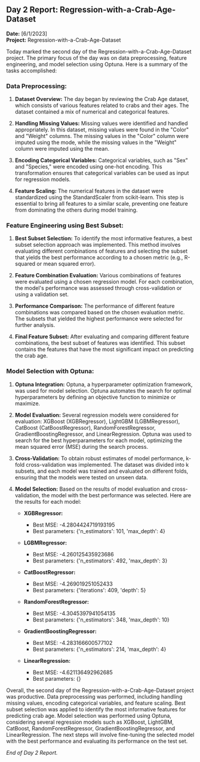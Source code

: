 ## Day 2 Report: Regression-with-a-Crab-Age-Dataset

**Date:** [6/1/2023]  
**Project:** Regression-with-a-Crab-Age-Dataset

Today marked the second day of the Regression-with-a-Crab-Age-Dataset project. The primary focus of the day was on data preprocessing, feature engineering, and model selection using Optuna. Here is a summary of the tasks accomplished:

### Data Preprocessing:

1.  **Dataset Overview:** The day began by reviewing the Crab Age dataset, which consists of various features related to crabs and their ages. The dataset contained a mix of numerical and categorical features.
    
2.  **Handling Missing Values:** Missing values were identified and handled appropriately. In this dataset, missing values were found in the "Color" and "Weight" columns. The missing values in the "Color" column were imputed using the mode, while the missing values in the "Weight" column were imputed using the mean.
    
3.  **Encoding Categorical Variables:** Categorical variables, such as "Sex" and "Species," were encoded using one-hot encoding. This transformation ensures that categorical variables can be used as input for regression models.
    
4.  **Feature Scaling:** The numerical features in the dataset were standardized using the StandardScaler from scikit-learn. This step is essential to bring all features to a similar scale, preventing one feature from dominating the others during model training.
    

### Feature Engineering using Best Subset:

1.  **Best Subset Selection:** To identify the most informative features, a best subset selection approach was implemented. This method involves evaluating different combinations of features and selecting the subset that yields the best performance according to a chosen metric (e.g., R-squared or mean squared error).
    
2.  **Feature Combination Evaluation:** Various combinations of features were evaluated using a chosen regression model. For each combination, the model's performance was assessed through cross-validation or using a validation set.
    
3.  **Performance Comparison:** The performance of different feature combinations was compared based on the chosen evaluation metric. The subsets that yielded the highest performance were selected for further analysis.
    
4.  **Final Feature Subset:** After evaluating and comparing different feature combinations, the best subset of features was identified. This subset contains the features that have the most significant impact on predicting the crab age.
    

### Model Selection with Optuna:

1.  **Optuna Integration:** Optuna, a hyperparameter optimization framework, was used for model selection. Optuna automates the search for optimal hyperparameters by defining an objective function to minimize or maximize.
    
2.  **Model Evaluation:** Several regression models were considered for evaluation: XGBoost (XGBRegressor), LightGBM (LGBMRegressor), CatBoost (CatBoostRegressor), RandomForestRegressor, GradientBoostingRegressor, and LinearRegression. Optuna was used to search for the best hyperparameters for each model, optimizing the mean squared error (MSE) during the search process.
    
3.  **Cross-Validation:** To obtain robust estimates of model performance, k-fold cross-validation was implemented. The dataset was divided into k subsets, and each model was trained and evaluated on different folds, ensuring that the models were tested on unseen data.
    
4.  **Model Selection:** Based on the results of model evaluation and cross-validation, the model with the best performance was selected. Here are the results for each model:
    
    -   **XGBRegressor:**
        
        -   Best MSE: -4.2804424719193195
        -   Best parameters: {'n_estimators': 101, 'max_depth': 4}
    -   **LGBMRegressor:**
        
        -   Best MSE: -4.260125435923686
        -   Best parameters: {'n_estimators': 492, 'max_depth': 3}
    -   **CatBoostRegressor:**
        
        -   Best MSE: -4.269019251052433
        -   Best parameters: {'iterations': 409, 'depth': 5}
    -   **RandomForestRegressor:**
        
        -   Best MSE: -4.3045397941054135
        -   Best parameters: {'n_estimators': 348, 'max_depth': 10}
    -   **GradientBoostingRegressor:**
        
        -   Best MSE: -4.283166600577102
        -   Best parameters: {'n_estimators': 214, 'max_depth': 4}
    -   **LinearRegression:**
        
        -   Best MSE: -4.621136492962685
        -   Best parameters: {}

Overall, the second day of the Regression-with-a-Crab-Age-Dataset project was productive. Data preprocessing was performed, including handling missing values, encoding categorical variables, and feature scaling. Best subset selection was applied to identify the most informative features for predicting crab age. Model selection was performed using Optuna, considering several regression models such as XGBoost, LightGBM, CatBoost, RandomForestRegressor, GradientBoostingRegressor, and LinearRegression. The next steps will involve fine-tuning the selected model with the best performance and evaluating its performance on the test set.

_End of Day 2 Report._

